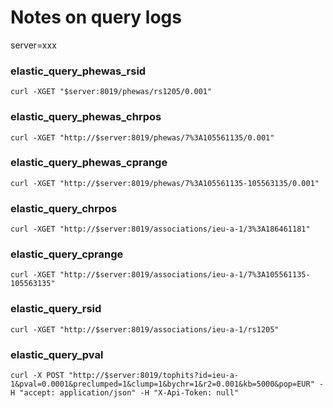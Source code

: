
# Notes on query logs

server=xxx

### elastic_query_phewas_rsid

`curl -XGET "$server:8019/phewas/rs1205/0.001"`

### elastic_query_phewas_chrpos

`curl -XGET "http://$server:8019/phewas/7%3A105561135/0.001"`

### elastic_query_phewas_cprange

`curl -XGET "http://$server:8019/phewas/7%3A105561135-105563135/0.001"`

### elastic_query_chrpos

`curl -XGET "http://$server:8019/associations/ieu-a-1/3%3A186461181"`

### elastic_query_cprange

`curl -XGET "http://$server:8019/associations/ieu-a-1/7%3A105561135-105563135"`

### elastic_query_rsid

`curl -XGET "http://$server:8019/associations/ieu-a-1/rs1205"`

### elastic_query_pval

`curl -X POST "http://$server:8019/tophits?id=ieu-a-1&pval=0.0001&preclumped=1&clump=1&bychr=1&r2=0.001&kb=5000&pop=EUR" -H "accept: application/json" -H "X-Api-Token: null"`